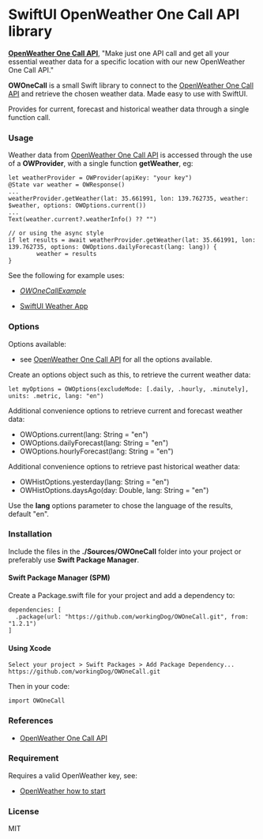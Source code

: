 # SwiftUI OpenWeather One Call API library


[**OpenWeather One Call API**](https://openweathermap.org/api/one-call-api), 
"Make just one API call and get all your essential weather data for a specific location with our new OpenWeather One Call API."

**OWOneCall** is a small Swift library to connect to the [OpenWeather One Call API](https://openweathermap.org/api/one-call-api) and retrieve the chosen weather data. Made easy to use with SwiftUI.

Provides for current, forecast and historical weather data through a single function call.


### Usage

Weather data from [OpenWeather One Call API](https://openweathermap.org/api/one-call-api) is accessed through the use of a **OWProvider**, with a single function **getWeather**, eg:

    let weatherProvider = OWProvider(apiKey: "your key")
    @State var weather = OWResponse()
    ...
    weatherProvider.getWeather(lat: 35.661991, lon: 139.762735, weather: $weather, options: OWOptions.current())
    ...
    Text(weather.current?.weatherInfo() ?? "")
    
    // or using the async style
    if let results = await weatherProvider.getWeather(lat: 35.661991, lon: 139.762735, options: OWOptions.dailyForecast(lang: lang)) {
            weather = results
    }


See the following for example uses:

-   [*OWOneCallExample*](https://github.com/workingDog/OWOneCallExample) 

-   [SwiftUI Weather App](https://github.com/workingDog/YAWA)


### Options

Options available:

-   see [OpenWeather One Call API](https://openweathermap.org/api/one-call-api) for all the options available.

Create an options object such as this, to retrieve the current weather data:

    let myOptions = OWOptions(excludeMode: [.daily, .hourly, .minutely], units: .metric, lang: "en")

Additional convenience options to retrieve current and forecast weather data: 

-    OWOptions.current(lang: String = "en")
-    OWOptions.dailyForecast(lang: String = "en")  
-    OWOptions.hourlyForecast(lang: String = "en")

Additional convenience options to retrieve past historical weather data: 

-    OWHistOptions.yesterday(lang: String = "en")
-    OWHistOptions.daysAgo(day: Double, lang: String = "en")

Use the **lang** options parameter to chose the language of the results, default "en".


### Installation

Include the files in the **./Sources/OWOneCall** folder into your project or preferably use **Swift Package Manager**. 

#### Swift Package Manager  (SPM)

Create a Package.swift file for your project and add a dependency to:

    dependencies: [
      .package(url: "https://github.com/workingDog/OWOneCall.git", from: "1.2.1")
    ]

#### Using Xcode

    Select your project > Swift Packages > Add Package Dependency...
    https://github.com/workingDog/OWOneCall.git

Then in your code:

    import OWOneCall
    

### References

-    [OpenWeather One Call API](https://openweathermap.org/api/one-call-api)


### Requirement

Requires a valid OpenWeather key, see:

-    [OpenWeather how to start](https://openweathermap.org/appid)

### License

MIT
